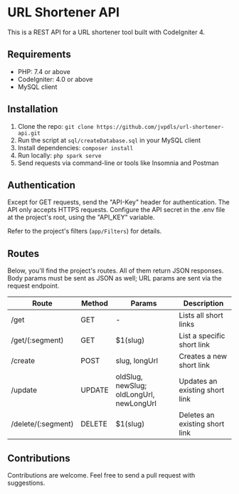 URL Shortener API
=================

This is a REST API for a URL shortener tool built with CodeIgniter 4.

Requirements
------------

*   PHP: 7.4 or above
*   CodeIgniter: 4.0 or above
*   MySQL client

Installation
------------

1.  Clone the repo: `git clone https://github.com/jvpdls/url-shortener-api.git`
2.  Run the script at `sql/createDatabase.sql` in your MySQL client
3.  Install dependencies: `composer install`
4.  Run locally: `php spark serve`
5.  Send requests via command-line or tools like Insomnia and Postman

Authentication
--------------

Except for GET requests, send the "API-Key" header for authentication. The API only accepts HTTPS requests. Configure the API secret in the .env file at the project's root, using the "API_KEY" variable. 

Refer to the project's filters (`app/Filters`) for details.

Routes
------

Below, you'll find the project's routes. All of them return JSON responses. Body params must be sent as JSON as well; URL params are sent via the request endpoint.

| Route              | Method | Params                                   | Description                    |
|--------------------|--------|------------------------------------------|--------------------------------|
| /get               | GET    | -                                        | Lists all short links          |
| /get/(:segment)    | GET    | $1(slug)                                 | List a specific short link     |
| /create            | POST   | slug, longUrl                            | Creates a new short link       |
| /update            | UPDATE | oldSlug, newSlug; oldLongUrl, newLongUrl | Updates an existing short link |
| /delete/(:segment) | DELETE | $1(slug)                                 | Deletes an existing short link |

Contributions
-------------

Contributions are welcome. Feel free to send a pull request with suggestions.